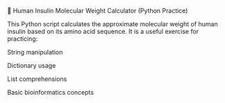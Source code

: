 🧬 Human Insulin Molecular Weight Calculator (Python Practice)

This Python script calculates the approximate molecular weight of human insulin based on its amino acid sequence. It is a useful exercise for practicing:

String manipulation

Dictionary usage

List comprehensions

Basic bioinformatics concepts
